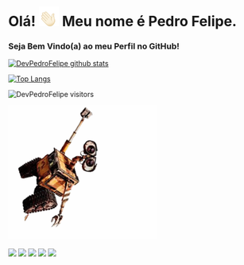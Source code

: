 # Olá! <img src="https://github.com/DevPedroFelipe/DevPedroFelipe/blob/main/hi.gif" width="40px"> Meu nome é Pedro Felipe.

### Seja Bem Vindo(a) ao meu Perfil no GitHub!

[![DevPedroFelipe github stats](https://github-readme-stats.vercel.app/api?username=DevPedroFelipe&show_icons=true&title_color=fff&icon_color=37aaff&text_color=f8f8f2&bg_color=171c24&count_private=true)](https://github.com/DevPedroFelipe)

[![Top Langs](https://github-readme-stats.vercel.app/api/top-langs/?username=DevPedroFelipe&layout=compact&title_color=fff&text_color=f8f8f2&hide=java&bg_color=171c24)](https://github.com/DevPedroFelipe)

![DevPedroFelipe visitors](https://api.visitorbadge.io/api/VisitorHit?user=DevPedroFelipe&repo=github-visitors-badge&countColor=%2320232a)

<img src="https://github.com/DevPedroFelipe/DevPedroFelipe/blob/main/wall-e.gif" width="300px">

<div style="display: inline_block"><br>
  <a href="https://github.com/DevPedroFelipe" target="_blank"><img src="https://img.shields.io/badge/GitHub%20-%23121011.svg?&style=for-the-badge&logo=github&logoColor=white" target="_blank"></a>
  <a href="https://www.linkedin.com/in/pedro-felipe-889a761a7/" target="_blank"><img src="https://img.shields.io/badge/LinkedIn-0077B5?style=for-the-badge&logo=linkedin&logoColor=white" target="_blank"></a>
  <a href="https://www.facebook.com/tipedrofelipe" target="_blank"><img src="https://img.shields.io/badge/Facebook-4267B2?style=for-the-badge&logo=facebook&logoColor=white" target="_blank"></a>
  <a href="https://www.instagram.com/tipedrofelipe/" target="_blank"><img src="https://img.shields.io/badge/Instagram-C13584?style=for-the-badge&logo=instagram&logoColor=white" target="_blank"></a>
  <a href = "mailto:tipedrofelipe@gmail.com"><img src="https://img.shields.io/badge/Gmail-%2320232a?style=for-the-badge&logo=gmail&logoColor=white" target="_blank"></a>
</div>

